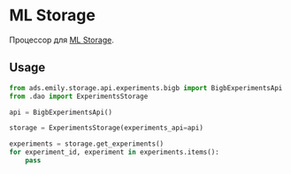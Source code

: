 # ML Storage

Процессор для [ML Storage](https://a.yandex-team.ru/arc/trunk/arcadia/ads/emily/storage).

## Usage

```py
from ads.emily.storage.api.experiments.bigb import BigbExperimentsApi
from .dao import ExperimentsStorage

api = BigbExperimentsApi()

storage = ExperimentsStorage(experiments_api=api)

experiments = storage.get_experiments()
for experiment_id, experiment in experiments.items():
    pass
```
